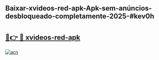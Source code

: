 ## Baixar-xvideos-red-apk-Apk-sem-anúncios-desbloqueado-completamente-2025-#kev0h

# <h2><a href="https://ainizakaria.my?title=xvideos-red-apk&ref=22M">🔗👉 🔴 xvideos-red-apk</a></h2>

[![acn](https://github.com/user-attachments/assets/0f9c940e-d8b0-45ae-aac7-cd30a18b3e1c)](https://ainizakaria.my?title=xvideos-red-apk&ref=22M)

